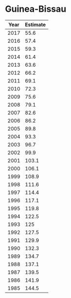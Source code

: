 # Guinea-Bissau

| Year | Estimate |
| ---- | -------- |
| 2017 | 55.6 |
| 2016 | 57.4 |
| 2015 | 59.3 |
| 2014 | 61.4 |
| 2013 | 63.6 |
| 2012 | 66.2 |
| 2011 | 69.1 |
| 2010 | 72.3 |
| 2009 | 75.6 |
| 2008 | 79.1 |
| 2007 | 82.6 |
| 2006 | 86.2 |
| 2005 | 89.8 |
| 2004 | 93.3 |
| 2003 | 96.7 |
| 2002 | 99.9 |
| 2001 | 103.1 |
| 2000 | 106.1 |
| 1999 | 108.9 |
| 1998 | 111.6 |
| 1997 | 114.4 |
| 1996 | 117.1 |
| 1995 | 119.8 |
| 1994 | 122.5 |
| 1993 | 125 |
| 1992 | 127.5 |
| 1991 | 129.9 |
| 1990 | 132.3 |
| 1989 | 134.7 |
| 1988 | 137.1 |
| 1987 | 139.5 |
| 1986 | 141.9 |
| 1985 | 144.5 |